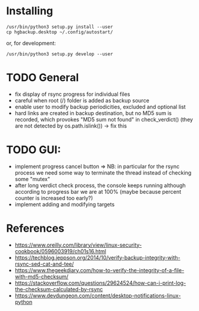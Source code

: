# Installing

    /usr/bin/python3 setup.py install --user
    cp hgbackup.desktop ~/.config/autostart/

or, for development:

    /usr/bin/python3 setup.py develop --user

# TODO General
- fix display of rsync progress for individual files
- careful when root (/) folder is added as backup source
- enable user to modify backup periodicities, excluded and optional list
- hard links are created in backup destination, but no MD5 sum is recorded,
  which provokes "MD5 sum not found" in check_verdict()
  (they are not detected by os.path.islink()) -> fix this

# TODO GUI:
- implement progress cancel button
  => NB: in particular for the rsync process we need some way to terminate the
  thread instead of checking some "mutex"
- after long verdict check process, the console keeps running although according
  to progress bar we are at 100% (maybe because percent counter is increased too early?)
- implement adding and modifying targets


# References
- https://www.oreilly.com/library/view/linux-security-cookbook/0596003919/ch01s16.html
- https://techblog.jeppson.org/2014/10/verify-backup-integrity-with-rsync-sed-cat-and-tee/
- https://www.thegeekdiary.com/how-to-verify-the-integrity-of-a-file-with-md5-checksum/
- https://stackoverflow.com/questions/29624524/how-can-i-print-log-the-checksum-calculated-by-rsync
- https://www.devdungeon.com/content/desktop-notifications-linux-python